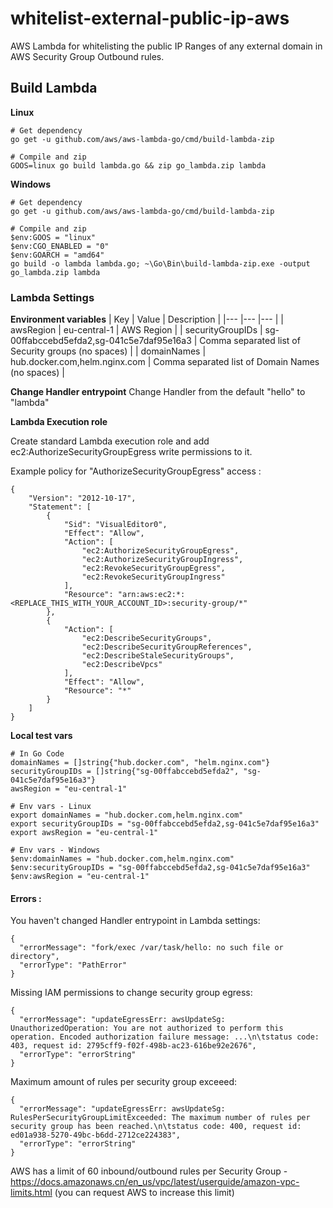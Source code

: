 # whitelist-external-public-ip-aws
AWS Lambda for whitelisting the public IP Ranges of any external domain in AWS Security Group Outbound rules.

## Build Lambda

**Linux**
```
# Get dependency
go get -u github.com/aws/aws-lambda-go/cmd/build-lambda-zip
```

```
# Compile and zip
GOOS=linux go build lambda.go && zip go_lambda.zip lambda
```

**Windows**
```
# Get dependency
go get -u github.com/aws/aws-lambda-go/cmd/build-lambda-zip
```

```
# Compile and zip
$env:GOOS = "linux"
$env:CGO_ENABLED = "0"
$env:GOARCH = "amd64"
go build -o lambda lambda.go; ~\Go\Bin\build-lambda-zip.exe -output go_lambda.zip lambda
```

### Lambda Settings

**Environment variables**
|  Key | Value  | Description |
|---   |---     |---          |
| awsRegion  | eu-central-1 | AWS Region |
| securityGroupIDs  | sg-00ffabccebd5efda2,sg-041c5e7daf95e16a3 | Comma separated list of Security groups (no spaces) |
| domainNames  |  hub.docker.com,helm.nginx.com | Comma separated list of Domain Names (no spaces) |

**Change Handler entrypoint**
Change Handler from the default "hello" to "lambda"

**Lambda Execution role**

Create standard Lambda execution role and add ec2:AuthorizeSecurityGroupEgress write permissions to it.

Example policy for "AuthorizeSecurityGroupEgress" access : 
```
{
    "Version": "2012-10-17",
    "Statement": [
        {
            "Sid": "VisualEditor0",
            "Effect": "Allow",
            "Action": [
                "ec2:AuthorizeSecurityGroupEgress",
                "ec2:AuthorizeSecurityGroupIngress",
                "ec2:RevokeSecurityGroupEgress",
                "ec2:RevokeSecurityGroupIngress"
            ],
            "Resource": "arn:aws:ec2:*:<REPLACE_THIS_WITH_YOUR_ACCOUNT_ID>:security-group/*"
        },
        {
            "Action": [
                "ec2:DescribeSecurityGroups",
                "ec2:DescribeSecurityGroupReferences",
                "ec2:DescribeStaleSecurityGroups",
                "ec2:DescribeVpcs"
            ],
            "Effect": "Allow",
            "Resource": "*"
        }
    ]
}
```

**Local test vars**
```
# In Go Code
domainNames = []string{"hub.docker.com", "helm.nginx.com"}
securityGroupIDs = []string{"sg-00ffabccebd5efda2", "sg-041c5e7daf95e16a3"}
awsRegion = "eu-central-1"

# Env vars - Linux
export domainNames = "hub.docker.com,helm.nginx.com"
export securityGroupIDs = "sg-00ffabccebd5efda2,sg-041c5e7daf95e16a3"
export awsRegion = "eu-central-1"

# Env vars - Windows
$env:domainNames = "hub.docker.com,helm.nginx.com"
$env:securityGroupIDs = "sg-00ffabccebd5efda2,sg-041c5e7daf95e16a3"
$env:awsRegion = "eu-central-1"
```

#### Errors : 
You haven't changed Handler entrypoint in Lambda settings:
```
{
  "errorMessage": "fork/exec /var/task/hello: no such file or directory",
  "errorType": "PathError"
}
```

Missing IAM permissions to change security group egress:
```
{
  "errorMessage": "updateEgressErr: awsUpdateSg: UnauthorizedOperation: You are not authorized to perform this operation. Encoded authorization failure message: ...\n\tstatus code: 403, request id: 2795cff9-f02f-498b-ac23-616be92e2676",
  "errorType": "errorString"
}
```

Maximum amount of rules per security group exceeed: 
```
{
  "errorMessage": "updateEgressErr: awsUpdateSg: RulesPerSecurityGroupLimitExceeded: The maximum number of rules per security group has been reached.\n\tstatus code: 400, request id: ed01a938-5270-49bc-b6dd-2712ce224383",
  "errorType": "errorString"
}
```
AWS has a limit of 60 inbound/outbound rules per Security Group - https://docs.amazonaws.cn/en_us/vpc/latest/userguide/amazon-vpc-limits.html (you can request AWS to increase this limit)